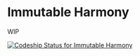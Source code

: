 # Immutable Harmony

WIP

[![Codeship Status for Immutable Harmony](https://codeship.com/projects/19ac9390-cf7c-0132-0b7a-0625bb0d2ed5/status?branch=master)](https://codeship.com/projects/76715)